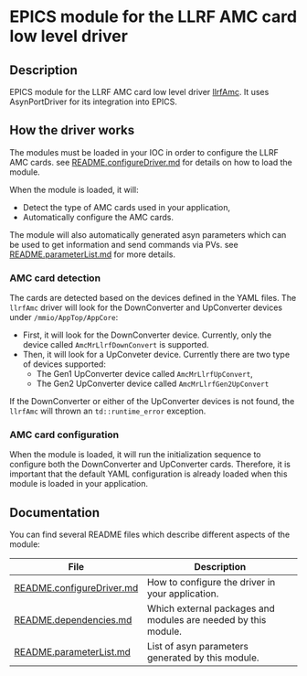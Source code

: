 # EPICS module for the LLRF AMC card low level driver

## Description

EPICS module for the LLRF AMC card low level driver [llrfAmc](https://github.com/slaclab/llrfAmc). It uses AsynPortDriver for its integration into EPICS.

## How the driver works

The modules must be loaded in your IOC in order to configure the LLRF AMC cards. see [README.configureDriver.md](README.configureDriver.md) for details on how to load the module.

When the module is loaded, it will:
- Detect the type of AMC cards used in your application,
- Automatically configure the AMC cards.

The module will also automatically generated asyn parameters which can be used to get information and send commands via PVs. see [README.parameterList.md](README.parameterList.md) for more details.

### AMC card detection

The cards are detected based on the devices defined in the YAML files. The `llrfAmc` driver will look for the DownConverter and UpConverter devices under `/mmio/AppTop/AppCore`:
- First, it will look for the DownConverter device. Currently, only the device called `AmcMrLlrfDownConvert` is supported.
- Then, it will look for a UpConveter device. Currently there are two type of devices supported:
  - The Gen1 UpConverter device called `AmcMrLlrfUpConvert`,
  - The Gen2 UpConverter device called `AmcMrLlrfGen2UpConvert`

If the DownConverter or either of the UpConverter devices is not found, the `llrfAmc` will thrown an `td::runtime_error` exception.

### AMC card configuration

When the module is loaded, it will run the initialization sequence to configure both the DownConverter and UpConverter cards. Therefore, it is important that the default YAML configuration is already loaded when this module is loaded in your application.

## Documentation

You can find several README files which describe different aspects of the module:

File                                                    | Description
--------------------------------------------------------|---------------
[README.configureDriver.md](README.configureDriver.md)  | How to configure the driver in your application.
[README.dependencies.md](README.dependencies.md)        | Which external packages and modules are needed by this module.
[README.parameterList.md](README.parameterList.md)      | List of asyn parameters generated by this module.
